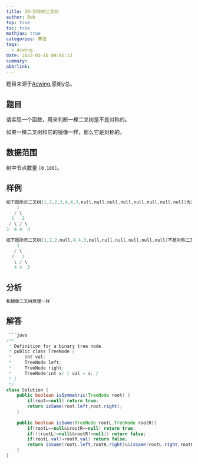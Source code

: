 ```yaml
---
title: 39-对称的二叉树
author: Bob
top: true
toc: true
mathjax: true
categories: 算法
tags:
  - Acwing
date: 2022-03-10 09:45:13
summary:
abbrlink:
---
```

题目来源于[Acwing](https://www.acwing.com/),感谢y总。

## 题目
请实现一个函数，用来判断一棵二叉树是不是对称的。

如果一棵二叉树和它的镜像一样，那么它是对称的。

## 数据范围
树中节点数量 `[0,100]`。

## 样例
```c++
如下图所示二叉树[1,2,2,3,4,4,3,null,null,null,null,null,null,null,null]为对称二叉树：
    1
   / \
  2   2
 / \ / \
3  4 4  3

如下图所示二叉树[1,2,2,null,4,4,3,null,null,null,null,null,null]不是对称二叉树：
    1
   / \
  2   2
   \ / \
   4 4  3
```

## 分析
```java
和镜像二叉树原理一样
```

## 解答
```java
 ```java
/**
 * Definition for a binary tree node.
 * public class TreeNode {
 *     int val;
 *     TreeNode left;
 *     TreeNode right;
 *     TreeNode(int x) { val = x; }
 * }
 */
class Solution {
    public boolean isSymmetric(TreeNode root) {
        if(root==null) return true;
        return isSame(root.left,root.right);
    }
    
    public boolean isSame(TreeNode rootL,TreeNode rootR){
        if(rootL==null&&rootR==null) return true;
        if(!(rootL!=null&&rootR!=null)) return false;
        if(rootL.val!=rootR.val) return false;
        return isSame(rootL.left,rootR.right)&&isSame(rootL.right,rootR.left);
    }
}
```


